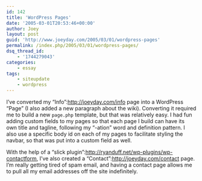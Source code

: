 ```yaml
---
id: 142
title: 'WordPress Pages'
date: '2005-03-01T20:53:46+00:00'
author: Joey
layout: post
guid: 'http://www.joeyday.com/2005/03/01/wordpress-pages'
permalink: /index.php/2005/03/01/wordpress-pages/
dsq_thread_id:
    - '1744279043'
categories:
    - essay
tags:
    - siteupdate
    - wordpress
---
```


I’ve converted my “Info”:http://joeyday.com/info page into a WordPress “Page” (I also added a new paragraph about the wiki). Converting it required me to build a new `page.php` template, but that was relatively easy. I had fun adding custom fields to my pages so that each page I build can have its own title and tagline, following my “-ation” word and definition pattern. I also use a specific body id on each of my pages to facilitate styling the navbar, so that was put into a custom field as well.

With the help of a “slick plugin”:http://ryanduff.net/wp-plugins/wp-contactform, I’ve also created a “Contact”:http://joeyday.com/contact page. I’m really getting tired of spam email, and having a contact page allows me to pull all my email addresses off the site indefinitely.